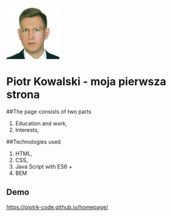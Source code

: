 ![Piotr](https://github.com/PiotrK-code/homepage/blob/main/images/IMG_2112.jpg?raw=true)

# Piotr Kowalski - moja pierwsza strona

##The page consists of two parts

1. Education and work,
2. Interests,

##Technologies used

1. HTML,
2. CSS,
3. Java Script with ES6 +
4. BEM

## Demo

https://piotrk-code.github.io/homepage/
